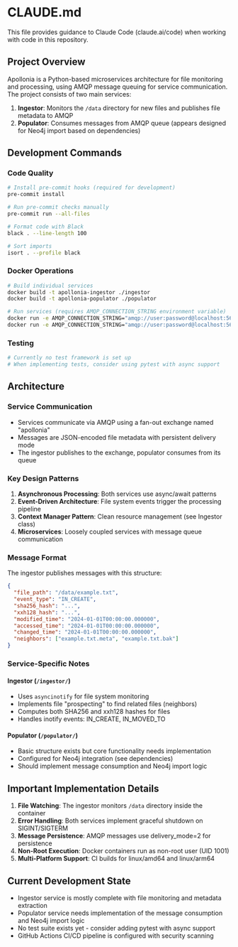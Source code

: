 # CLAUDE.md

This file provides guidance to Claude Code (claude.ai/code) when working with code in this repository.

## Project Overview

Apollonia is a Python-based microservices architecture for file monitoring and processing, using AMQP message queuing for service communication. The project consists of two main services:

1. **Ingestor**: Monitors the `/data` directory for new files and publishes file metadata to AMQP
2. **Populator**: Consumes messages from AMQP queue (appears designed for Neo4j import based on dependencies)

## Development Commands

### Code Quality
```bash
# Install pre-commit hooks (required for development)
pre-commit install

# Run pre-commit checks manually
pre-commit run --all-files

# Format code with Black
black . --line-length 100

# Sort imports
isort . --profile black
```

### Docker Operations
```bash
# Build individual services
docker build -t apollonia-ingestor ./ingestor
docker build -t apollonia-populator ./populator

# Run services (requires AMQP_CONNECTION_STRING environment variable)
docker run -e AMQP_CONNECTION_STRING="amqp://user:password@localhost:5672/" apollonia-ingestor
docker run -e AMQP_CONNECTION_STRING="amqp://user:password@localhost:5672/" apollonia-populator
```

### Testing
```bash
# Currently no test framework is set up
# When implementing tests, consider using pytest with async support
```

## Architecture

### Service Communication
- Services communicate via AMQP using a fan-out exchange named "apollonia"
- Messages are JSON-encoded file metadata with persistent delivery mode
- The ingestor publishes to the exchange, populator consumes from its queue

### Key Design Patterns
1. **Asynchronous Processing**: Both services use async/await patterns
2. **Event-Driven Architecture**: File system events trigger the processing pipeline
3. **Context Manager Pattern**: Clean resource management (see Ingestor class)
4. **Microservices**: Loosely coupled services with message queue communication

### Message Format
The ingestor publishes messages with this structure:
```json
{
  "file_path": "/data/example.txt",
  "event_type": "IN_CREATE",
  "sha256_hash": "...",
  "xxh128_hash": "...",
  "modified_time": "2024-01-01T00:00:00.000000",
  "accessed_time": "2024-01-01T00:00:00.000000",
  "changed_time": "2024-01-01T00:00:00.000000",
  "neighbors": ["example.txt.meta", "example.txt.bak"]
}
```

### Service-Specific Notes

#### Ingestor (`/ingestor/`)
- Uses `asyncinotify` for file system monitoring
- Implements file "prospecting" to find related files (neighbors)
- Computes both SHA256 and xxh128 hashes for files
- Handles inotify events: IN_CREATE, IN_MOVED_TO

#### Populator (`/populator/`)
- Basic structure exists but core functionality needs implementation
- Configured for Neo4j integration (see dependencies)
- Should implement message consumption and Neo4j import logic

## Important Implementation Details

1. **File Watching**: The ingestor monitors `/data` directory inside the container
2. **Error Handling**: Both services implement graceful shutdown on SIGINT/SIGTERM
3. **Message Persistence**: AMQP messages use delivery_mode=2 for persistence
4. **Non-Root Execution**: Docker containers run as non-root user (UID 1001)
5. **Multi-Platform Support**: CI builds for linux/amd64 and linux/arm64

## Current Development State

- Ingestor service is mostly complete with file monitoring and metadata extraction
- Populator service needs implementation of the message consumption and Neo4j import logic
- No test suite exists yet - consider adding pytest with async support
- GitHub Actions CI/CD pipeline is configured with security scanning
